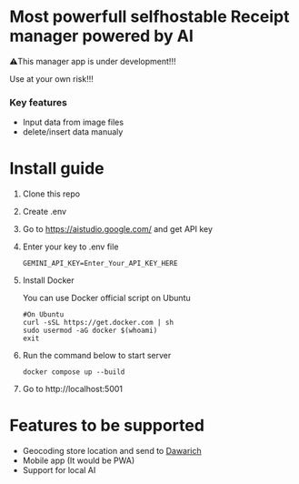 # Most powerfull selfhostable Receipt manager powered by AI
⚠️This manager app is under development!!!

 Use at your own risk!!!

### Key features
- Input data from image files
- delete/insert data manualy

# Install guide
1. Clone this repo
2. Create .env
3. Go to https://aistudio.google.com/ and get API key
4. Enter your key to .env file
    ```
    GEMINI_API_KEY=Enter_Your_API_KEY_HERE
    ```
5. Install Docker

    You can use Docker official script on Ubuntu
    ```
    #On Ubuntu
    curl -sSL https://get.docker.com | sh
    sudo usermod -aG docker $(whoami)
    exit
    ```

6. Run the command below to start server

    ```
    docker compose up --build
    ```
7. Go to http://localhost:5001

# Features to be supported
- Geocoding store location and send to [Dawarich](https://github.com/Freika/dawarich)
- Mobile app (It would be PWA)
- Support for local AI

